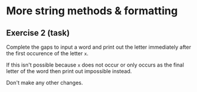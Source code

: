 # More string methods & formatting
## Exercise 2 (task)

Complete the gaps to input a word and print out the letter immediately after the first occurence of the letter `x`.

If this isn't possible because `x` does not occur or only occurs as the final letter of the word then print out impossible instead.

Don't make any other changes.
